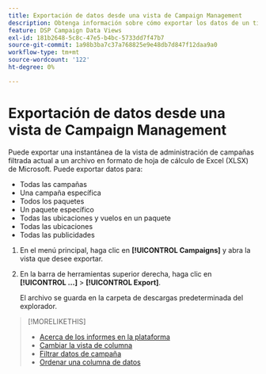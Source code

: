 ```yaml
---
title: Exportación de datos desde una vista de Campaign Management
description: Obtenga información sobre cómo exportar los datos de un tipo cualquiera de vista de administración de campañas a un archivo de hoja de cálculo.
feature: DSP Campaign Data Views
exl-id: 181b2648-5c8c-47e5-b4bc-5733dd7f47b7
source-git-commit: 1a98b3ba7c37a768825e9e48db7d847f12daa9a0
workflow-type: tm+mt
source-wordcount: '122'
ht-degree: 0%

---
```


# Exportación de datos desde una vista de Campaign Management

Puede exportar una instantánea de la vista de administración de campañas filtrada actual a un archivo en formato de hoja de cálculo de Excel (XLSX) de Microsoft. Puede exportar datos para:

* Todas las campañas
* Una campaña específica
* Todos los paquetes
* Un paquete específico
* Todas las ubicaciones y vuelos en un paquete
* Todas las ubicaciones
* Todas las publicidades

1. En el menú principal, haga clic en **[!UICONTROL Campaigns]** y abra la vista que desee exportar.

1. En la barra de herramientas superior derecha, haga clic en  **[!UICONTROL ...]** > **[!UICONTROL Export]**.

   El archivo se guarda en la carpeta de descargas predeterminada del explorador.

>[!MORELIKETHIS]
>
>* [Acerca de los informes en la plataforma](campaign-reports-about.md)
>* [Cambiar la vista de columna](column-view-change.md)
>* [Filtrar datos de campaña](campaign-data-filter.md)
>* [Ordenar una columna de datos](campaign-data-sort.md)

